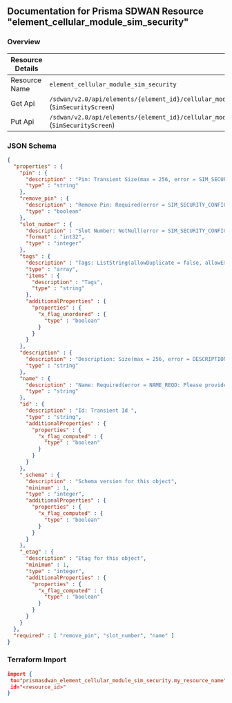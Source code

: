 ## Documentation for Prisma SDWAN Resource "element_cellular_module_sim_security"

### Overview

| Resource Details | |
| ------------- | ------------- |
| Resource Name | `element_cellular_module_sim_security` |
| Get Api  | `/sdwan/v2.0/api/elements/{element_id}/cellular_modules/{cellular_module_id}/sim_security/{sim_security_id}` (`SimSecurityScreen`) |
| Put Api  | `/sdwan/v2.0/api/elements/{element_id}/cellular_modules/{cellular_module_id}/sim_security/{sim_security_id}` (`SimSecurityScreen`) |


### JSON Schema

```json
{
  "properties" : {
    "pin" : {
      "description" : "Pin: Transient Size(max = 256, error = SIM_SECURITY_CONFIG_INVALID_PIN: Sim security invalid pin - Null pin allowed. For non-null pin, must be numeric with minimum 4 and maximum 8 digits, and must be sent as a base64 encoded string., min = 0) ",
      "type" : "string"
    },
    "remove_pin" : {
      "description" : "Remove Pin: Required(error = SIM_SECURITY_CONFIG_REMOVE_PIN_REQD: Sim security remove pin required. Must be false when pin is non-null and must be true when pin is null.) Transient ",
      "type" : "boolean"
    },
    "slot_number" : {
      "description" : "Slot Number: NotNull(error = SIM_SECURITY_CONFIG_SLOT_NUMBER_REQD: Sim slot number required.) ",
      "format" : "int32",
      "type" : "integer"
    },
    "tags" : {
      "description" : "Tags: ListString(allowDuplicate = false, allowEmpty = true, allowNull = true, length = 128, listMaxSize = 10, error = INVALID_TAG: Maximum 10 Unique tags of length 1024 each are allowed, noTrim = false, regex = [^,\\\\s]+, required = false) ",
      "type" : "array",
      "items" : {
        "description" : "Tags",
        "type" : "string"
      },
      "additionalProperties" : {
        "properties" : {
          "x_flag_unordered" : {
            "type" : "boolean"
          }
        }
      }
    },
    "description" : {
      "description" : "Description: Size(max = 256, error = DESCRIPTION_EXCEEDS_LIMIT: Description length exceeds limit, min = 0) ",
      "type" : "string"
    },
    "name" : {
      "description" : "Name: Required(error = NAME_REQD: Please provide resource name.) Size(max = 128, error = NAME_EXCEEDS_LIMIT: Name of the resource exceeds limit., min = 0) ",
      "type" : "string"
    },
    "id" : {
      "description" : "Id: Transient Id ",
      "type" : "string",
      "additionalProperties" : {
        "properties" : {
          "x_flag_computed" : {
            "type" : "boolean"
          }
        }
      }
    },
    "_schema" : {
      "description" : "Schema version for this object",
      "minimum" : 1,
      "type" : "integer",
      "additionalProperties" : {
        "properties" : {
          "x_flag_computed" : {
            "type" : "boolean"
          }
        }
      }
    },
    "_etag" : {
      "description" : "Etag for this object",
      "minimum" : 1,
      "type" : "integer",
      "additionalProperties" : {
        "properties" : {
          "x_flag_computed" : {
            "type" : "boolean"
          }
        }
      }
    }
  },
  "required" : [ "remove_pin", "slot_number", "name" ]
}
```

### Terraform Import
```json
import {
 to="prismasdwan_element_cellular_module_sim_security.my_resource_name"
 id="<resource_id>"
}
```


